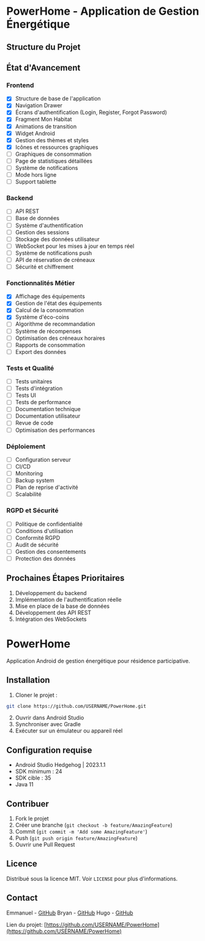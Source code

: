 # PowerHome - Application de Gestion Énergétique

## Structure du Projet

## État d'Avancement

### Frontend
- [x] Structure de base de l'application
- [x] Navigation Drawer
- [x] Écrans d'authentification (Login, Register, Forgot Password)
- [x] Fragment Mon Habitat
- [x] Animations de transition
- [x] Widget Android
- [x] Gestion des thèmes et styles
- [x] Icônes et ressources graphiques
- [ ] Graphiques de consommation
- [ ] Page de statistiques détaillées
- [ ] Système de notifications
- [ ] Mode hors ligne
- [ ] Support tablette

### Backend
- [ ] API REST
- [ ] Base de données
- [ ] Système d'authentification
- [ ] Gestion des sessions
- [ ] Stockage des données utilisateur
- [ ] WebSocket pour les mises à jour en temps réel
- [ ] Système de notifications push
- [ ] API de réservation de créneaux
- [ ] Sécurité et chiffrement

### Fonctionnalités Métier
- [x] Affichage des équipements
- [x] Gestion de l'état des équipements
- [x] Calcul de la consommation
- [x] Système d'éco-coins
- [ ] Algorithme de recommandation
- [ ] Système de récompenses
- [ ] Optimisation des créneaux horaires
- [ ] Rapports de consommation
- [ ] Export des données

### Tests et Qualité
- [ ] Tests unitaires
- [ ] Tests d'intégration
- [ ] Tests UI
- [ ] Tests de performance
- [ ] Documentation technique
- [ ] Documentation utilisateur
- [ ] Revue de code
- [ ] Optimisation des performances

### Déploiement
- [ ] Configuration serveur
- [ ] CI/CD
- [ ] Monitoring
- [ ] Backup system
- [ ] Plan de reprise d'activité
- [ ] Scalabilité

### RGPD et Sécurité
- [ ] Politique de confidentialité
- [ ] Conditions d'utilisation
- [ ] Conformité RGPD
- [ ] Audit de sécurité
- [ ] Gestion des consentements
- [ ] Protection des données

## Prochaines Étapes Prioritaires
1. Développement du backend
2. Implémentation de l'authentification réelle
3. Mise en place de la base de données
4. Développement des API REST
5. Intégration des WebSockets

# PowerHome

Application Android de gestion énergétique pour résidence participative.

## Installation

1. Cloner le projet :
```bash
git clone https://github.com/USERNAME/PowerHome.git
```

2. Ouvrir dans Android Studio
3. Synchroniser avec Gradle
4. Exécuter sur un émulateur ou appareil réel

## Configuration requise

- Android Studio Hedgehog | 2023.1.1
- SDK minimum : 24
- SDK cible : 35
- Java 11

## Contribuer

1. Fork le projet
2. Créer une branche (`git checkout -b feature/AmazingFeature`)
3. Commit (`git commit -m 'Add some AmazingFeature'`)
4. Push (`git push origin feature/AmazingFeature`)
5. Ouvrir une Pull Request

## Licence

Distribué sous la licence MIT. Voir `LICENSE` pour plus d'informations.

## Contact

Emmanuel - [GitHub](@emmanuel)
Bryan - [GitHub](@bryan)
Hugo - [GitHub](@hugo)

Lien du projet: [https://github.com/USERNAME/PowerHome](https://github.com/USERNAME/PowerHome)

